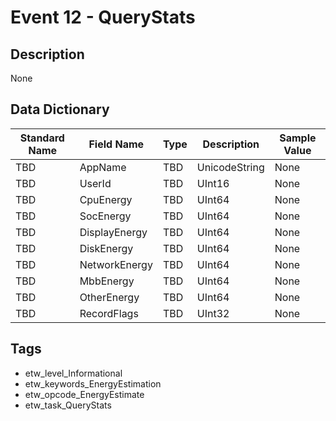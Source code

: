 # Event 12 - QueryStats

## Description
None

## Data Dictionary
|Standard Name|Field Name|Type|Description|Sample Value|
|---|---|---|---|---|
|TBD|AppName|TBD|UnicodeString|None|None|
|TBD|UserId|TBD|UInt16|None|None|
|TBD|CpuEnergy|TBD|UInt64|None|None|
|TBD|SocEnergy|TBD|UInt64|None|None|
|TBD|DisplayEnergy|TBD|UInt64|None|None|
|TBD|DiskEnergy|TBD|UInt64|None|None|
|TBD|NetworkEnergy|TBD|UInt64|None|None|
|TBD|MbbEnergy|TBD|UInt64|None|None|
|TBD|OtherEnergy|TBD|UInt64|None|None|
|TBD|RecordFlags|TBD|UInt32|None|None|

## Tags
* etw_level_Informational
* etw_keywords_EnergyEstimation
* etw_opcode_EnergyEstimate
* etw_task_QueryStats